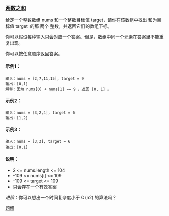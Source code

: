 ### [两数之和](https://leetcode-cn.com/problems/two-sum/)

给定一个整数数组 nums 和一个整数目标值 target，请你在该数组中找出 和为目标值 target  的那 两个 整数，并返回它们的数组下标。

你可以假设每种输入只会对应一个答案。但是，数组中同一个元素在答案里不能重复出现。

你可以按任意顺序返回答案。

#### 示例1：
```
输入：nums = [2,7,11,15], target = 9
输出：[0,1]
解释：因为 nums[0] + nums[1] == 9 ，返回 [0, 1] 。
```

#### 示例2：
```
输入：nums = [3,2,4], target = 6
输出：[1,2]
```

#### 示例3：
```
输入：nums = [3,3], target = 6
输出：[0,1]
```

#### 说明：
- 2 <= nums.length <= 104
- -109 <= nums[i] <= 109
- -109 <= target <= 109
- 只会存在一个有效答案

*进阶*：你可以想出一个时间复杂度小于 O(n2) 的算法吗？

[题解](https://github.com/WavyPeng/happy-together/blob/main/algorithm/array/src/main/java/com/array/solution/TwoSum.java)
